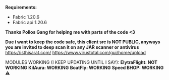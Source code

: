 **Requirements:**
- Fabric 1.20.6
- Fabric api 1.20.6

**Thanks Pollos Gang for helping me with parts of the code <3**

**Due i want to keep the code safe, this client src is NOT PUBLIC, anyways you are invited to
deep scan it on any JAR scanner or antivirus**
https://isthisarat.com/
https://www.virustotal.com/gui/home/upload

MODULES WORKING (I KEEP UPDATING UNTIL I SAY):
**ElytraFlight: NOT WORKING**
**KilAura: WORKING**
**BoatFly: WORKING**
**Speed BHOP: WORKING ⚠**


